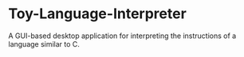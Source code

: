 # Toy-Language-Interpreter

A GUI-based desktop application for interpreting the instructions of a language similar to C.
